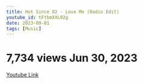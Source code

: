 ```yaml
---
title: Hot Since 82 - Love Me (Radio Edit)
youtube_id: tFtbmXXL02g
date: 2023-09-01
tags: [Music]
---
```

# 7,734 views  Jun 30, 2023

[Youtube Link](https://www.youtube.com/watch?v=tFtbmXXL02g)  